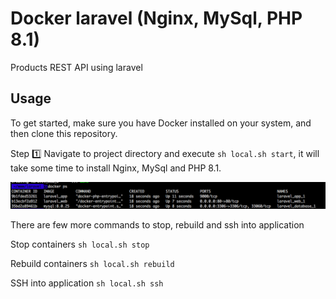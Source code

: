# Docker laravel (Nginx, MySql, PHP 8.1)
Products REST API using laravel

## Usage

To get started, make sure you have Docker installed on your system, and then clone this repository.

Step :one: Navigate to project directory and execute `sh local.sh start`, it will take some time to install Nginx, MySql and PHP 8.1.

![Containers](https://github.com/rakeshmagento/laravel-app/blob/main/containers.png)

There are few more commands to stop, rebuild and ssh into application

Stop containers `sh local.sh stop`

Rebuild containers `sh local.sh rebuild`

SSH into application `sh local.sh ssh`
